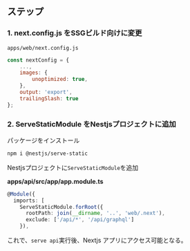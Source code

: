 ## ステップ

### 1. next.config.js をSSGビルド向けに変更

`apps/web/next.config.js`

```js
const nextConfig = {
    ...,
    images: {
        unoptimized: true,
    },
    output: 'export',
    trailingSlash: true
};
```

### 2. ServeStaticModule をNestjsプロジェクトに追加

パッケージをインストール

```bash
npm i @nestjs/serve-static
```

Nestjsプロジェクトに`ServeStaticModule`を追加

**apps/api/src/app/app.module.ts**

```ts
@Module({
  imports: [
    ServeStaticModule.forRoot({
      rootPath: join(__dirname, '..', 'web/.next'),
      exclude: ['/api/*', '/api/graphql']
    }),
```

これで、`serve api`実行後、Nextjs アプリにアクセス可能となる。
